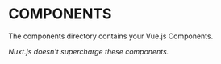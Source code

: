 # COMPONENTS


The components directory contains your Vue.js Components.

_Nuxt.js doesn't supercharge these components._

